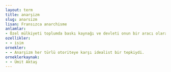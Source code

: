 ```yaml
---
layout: term
title: anarşizm
slug: anarsizm
lisan: Fransızca anarchisme
anlamlar:
- Özel mülkiyeti toplumda baskı kaynağı ve devleti onun bir aracı olarak gören, bunların ortadan kalkmasıyla insanın özgürleşeceğini öne süren siyasal öğreti
ozellikler:
- - isim
ornekler:
- - Anarşizm her türlü otoriteye karşı idealist bir tepkiydi.
orneklerkaynak:
- - Ümit Aktaş
---
```

